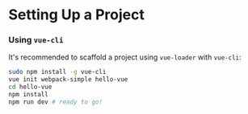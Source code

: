 # Setting Up a Project

### Using `vue-cli`

It's recommended to scaffold a project using `vue-loader` with `vue-cli`:

``` bash
sudo npm install -g vue-cli
vue init webpack-simple hello-vue
cd hello-vue
npm install
npm run dev # ready to go!
```
